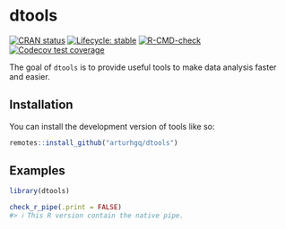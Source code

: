 
<!-- README.md is generated from README.Rmd. Please edit that file -->

# dtools

<!-- badges: start -->

[![CRAN
status](https://www.r-pkg.org/badges/version/dtools)](https://CRAN.R-project.org/package=dtools)
[![Lifecycle:
stable](https://img.shields.io/badge/lifecycle-stable-brightgreen.svg)](https://lifecycle.r-lib.org/articles/stages.html#stable)
[![R-CMD-check](https://github.com/arturhgq/dtools/actions/workflows/R-CMD-check.yaml/badge.svg)](https://github.com/arturhgq/dtools/actions/workflows/R-CMD-check.yaml)
[![Codecov test
coverage](https://codecov.io/gh/arturhgq/dtools/branch/master/graph/badge.svg)](https://app.codecov.io/gh/arturhgq/dtools?branch=master)

<!-- badges: end -->

The goal of `dtools` is to provide useful tools to make data analysis
faster and easier.

## Installation

You can install the development version of tools like so:

``` r
remotes::install_github("arturhgq/dtools")
```

## Examples

``` r
library(dtools)

check_r_pipe(.print = FALSE)
#> ℹ This R version contain the native pipe.
```
